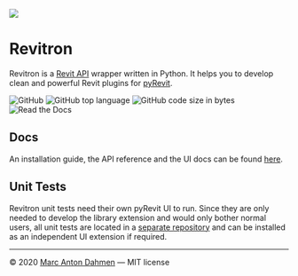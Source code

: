 ![](https://raw.githubusercontent.com/revitron/revitron/master/svg/revitron-readme.svg)

# Revitron

Revitron is a [Revit API](https://www.revitapidocs.com/) wrapper written in Python. It helps you to develop clean and powerful Revit plugins for [pyRevit](https://github.com/eirannejad/pyRevit). 

![GitHub](https://img.shields.io/github/license/revitron/revitron?color=222222)
![GitHub top language](https://img.shields.io/github/languages/top/revitron/revitron?color=222222)
![GitHub code size in bytes](https://img.shields.io/github/languages/code-size/revitron/revitron?color=222222)
![Read the Docs](https://img.shields.io/readthedocs/revitron?color=222222)

## Docs

An installation guide, the API reference and the UI docs can be found [here](https://revitron.readthedocs.io/en/latest/index.html).     

## Unit Tests

Revitron unit tests need their own pyRevit UI to run. Since they are only needed to develop the library extension and would only bother normal users, all unit tests are located in a [separate repository](https://github.com/revitron/revitron-tests) and can be installed as an independent UI extension if required.

---

&copy; 2020 [Marc Anton Dahmen](https://marcdahmen.de) &mdash; MIT license
